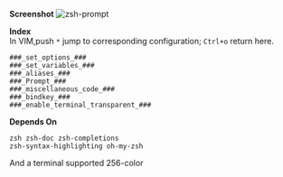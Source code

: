 **Screenshot**
![zsh-prompt](http://ola3xakol.bkt.clouddn.com/github/zsh-prompt.jpg?imageMogr2/thumbnail/!90p)

**Index**  
In VIM,push `*` jump to corresponding configuration; `Ctrl+o` return here.

    ###_set_options_###
    ###_set_variables_###
    ###_aliases_###
    ###_Prompt_###
    ###_miscellaneous_code_###
    ###_bindkey_###
    ###_enable_terminal_transparent_###

**Depends On**

    zsh zsh-doc zsh-completions
    zsh-syntax-highlighting oh-my-zsh
And a terminal supported 256-color

